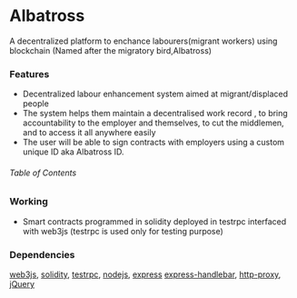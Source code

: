 
# Albatross 
A decentralized platform to enchance labourers(migrant workers) using blockchain (Named after the migratory bird,Albatross)
### Features

- Decentralized labour enhancement system aimed at migrant/displaced people 
- The system helps them maintain a decentralised work record , to bring accountability to the  employer and themselves, to cut the middlemen, and to access it all anywhere easily
- The user will be able to sign contracts with employers using a custom unique ID aka Albatross ID. 

###### Table of Contents


### Working
- Smart contracts programmed in solidity deployed in testrpc interfaced with web3js (testrpc is used only for testing purpose)

### Dependencies
[web3js](https://github.com/ethereum/web3.js), [solidity](https://github.com/ethereum/solidity), [testrpc](https://github.com/trufflesuite/ganache-cli), [nodejs](https://nodejs.org/en), [express](https://expressjs.com)
[express-handlebar](https://github.com/ericf/express-handlebars), [http-proxy](https://github.com/nodejitsu/node-http-proxy), [jQuery](https://jquery.com)